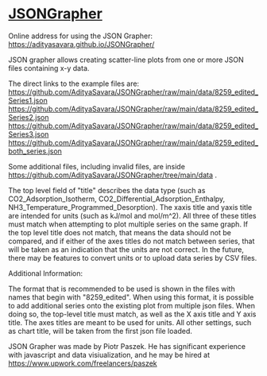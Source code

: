 # [JSONGrapher]()

Online address for using the JSON Grapher: 
https://adityasavara.github.io/JSONGrapher/

JSON grapher allows creating scatter-line plots from one or more JSON files containing x-y data.

The direct links to the example files are:
https://github.com/AdityaSavara/JSONGrapher/raw/main/data/8259_edited_Series1.json
https://github.com/AdityaSavara/JSONGrapher/raw/main/data/8259_edited_Series2.json
https://github.com/AdityaSavara/JSONGrapher/raw/main/data/8259_edited_Series3.json
https://github.com/AdityaSavara/JSONGrapher/raw/main/data/8259_edited_both_series.json

Some additional files, including invalid files, are inside https://github.com/AdityaSavara/JSONGrapher/tree/main/data .

The top level field of "title" describes the data type (such as CO2_Adsorption_Isotherm, CO2_Differential_Adsorption_Enthalpy, NH3_Temperature_Programmed_Desorption). The xaxis title and yaxis title are intended for units (such as kJ/mol and  mol/m^2).  All three of these titles must match when attempting to plot multiple series on the same graph. If the top level title does not match, that means the data should not be compared, and if either of the axes titles do not match between series, that will be taken as an indication that the units are not correct. In the future, there may be features to convert units or to upload data series by CSV files.

Additional Information:

The format that is recommended to be used is shown in the files with names that begin with "8259_edited". When using this format, it is possible to add additional series onto the existing plot from multiple json files.  When doing so, the top-level title must match, as well as the X axis title and Y axis title. The axes titles are meant to be used for units. All other settings, such as chart title, will be taken from the first json file loaded.

JSON Grapher was made by Piotr Paszek. He has significant experience with javascript and data visiualization, and he may be hired at https://www.upwork.com/freelancers/paszek

